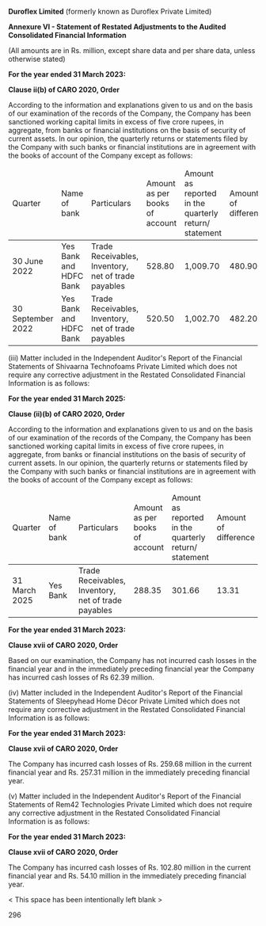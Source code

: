 **Duroflex Limited** (formerly known as Duroflex Private Limited)

**Annexure VI - Statement of Restated Adjustments to the Audited Consolidated Financial Information**

(All amounts are in Rs. million, except share data and per share data, unless otherwise stated)

**For the year ended 31 March 2023:**

**Clause ii(b) of CARO 2020, Order**

According to the information and explanations given to us and on the basis of our examination of the records of the Company, the Company has been sanctioned working capital limits in excess of five crore rupees, in aggregate, from banks or financial institutions on the basis of security of current assets. In our opinion, the quarterly returns or statements filed by the Company with such banks or financial institutions are in agreement with the books of account of the Company except as follows:

<table><thead><tr><td>Quarter</td><td>Name of bank</td><td>Particulars</td><td>Amount as per books of account</td><td>Amount as reported in the quarterly return/ statement</td><td>Amount of difference</td><td>Whether return/ statement subsequently rectified</td></tr></thead><tbody><tr><td>30 June 2022</td><td>Yes Bank and HDFC Bank</td><td>Trade Receivables, Inventory, net of trade payables</td><td>528.80</td><td>1,009.70</td><td>480.90</td><td>Yes</td></tr><tr><td>30 September 2022</td><td>Yes Bank and HDFC Bank</td><td>Trade Receivables, Inventory, net of trade payables</td><td>520.50</td><td>1,002.70</td><td>482.20</td><td>Yes</td></tr></tbody></table>

(iii) Matter included in the Independent Auditor's Report of the Financial Statements of Shivaarna Technofoams Private Limited which does not require any corrective adjustment in the Restated Consolidated Financial Information is as follows:

**For the year ended 31 March 2025:**

**Clause (ii)(b) of CARO 2020, Order**

According to the information and explanations given to us and on the basis of our examination of the records of the Company, the Company has been sanctioned working capital limits in excess of five crore rupees, in aggregate, from banks or financial institutions on the basis of security of current assets. In our opinion, the quarterly returns or statements filed by the Company with such banks or financial institutions are in agreement with the books of account of the Company except as follows:

<table><thead><tr><td>Quarter</td><td>Name of bank</td><td>Particulars</td><td>Amount as per books of account</td><td>Amount as reported in the quarterly return/ statement</td><td>Amount of difference</td><td>Whether return/ statement subsequently rectified</td></tr></thead><tbody><tr><td>31 March 2025</td><td>Yes Bank</td><td>Trade Receivables, Inventory, net of trade payables</td><td>288.35</td><td>301.66</td><td>13.31</td><td>Yes</td></tr></tbody></table>

**For the year ended 31 March 2023:**

**Clause xvii of CARO 2020, Order**

Based on our examination, the Company has not incurred cash losses in the financial year and in the immediately preceding financial year the Company has incurred cash losses of Rs 62.39 million.

(iv) Matter included in the Independent Auditor's Report of the Financial Statements of Sleepyhead Home Décor Private Limited which does not require any corrective adjustment in the Restated Consolidated Financial Information is as follows:

**For the year ended 31 March 2023:**

**Clause xvii of CARO 2020, Order**

The Company has incurred cash losses of Rs. 259.68 million in the current financial year and Rs. 257.31 million in the immediately preceding financial year.

(v) Matter included in the Independent Auditor's Report of the Financial Statements of Rem42 Technologies Private Limited which does not require any corrective adjustment in the Restated Consolidated Financial Information is as follows:

**For the year ended 31 March 2023:**

**Clause xvii of CARO 2020, Order**

The Company has incurred cash losses of Rs. 102.80 million in the current financial year and Rs. 54.10 million in the immediately preceding financial year.

< This space has been intentionally left blank >

296